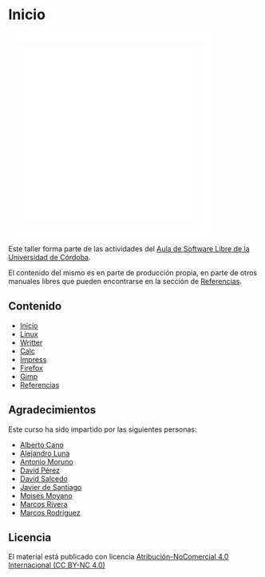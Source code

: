 # Inicio

![Aula Software Libre de la UCO](images/logo-cuadrado-invertido.svg)

Este taller forma parte de las actividades del [Aula de Software Libre de la
Universidad de Córdoba](https://www.uco.es/aulasoftwarelibre).

El contenido del mismo es en parte de producción propia, en parte de otros
manuales libres que pueden encontrarse en la sección de [Referencias](/referencias).

## Contenido

- [Inicio](index.md)
- [Linux](Linux/linux.md)
- [Writter](Writter/writter.md)
- [Calc](Calc/calc.md)
- [Impress](Impress/impress.md)
- [Firefox](Firefox/firefox.md)
- [Gimp](GIMP/gimp.md)
- [Referencias](referencias.md)

## Agradecimientos

Este curso ha sido impartido por las siguientes personas:

- [Alberto Cano](https://github.com/0Kan0)
- [Alejandro Luna](https://github.com/AlexLunaP)
- [Antonio Moruno](https://github.com/moruno21)
- [David Pérez](https://github.com/Davison27)
- [David Salcedo](https://github.com/Salsedini)
- [Javier de Santiago](https://github.com/jdes01)
- [Moises Moyano](https://github.com/mmc2001)
- [Marcos Rivera](https://github.com/MarcosRigal)
- [Marcos Rodríguez](https://github.com/mark-doblefilo)

## Licencia

El material está publicado con licencia [Atribución-NoComercial 4.0 Internacional (CC BY-NC 4.0)](https://creativecommons.org/licenses/by-nc/4.0/deed.es)